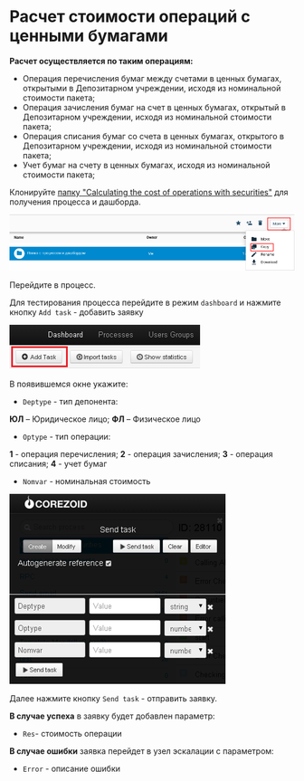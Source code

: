 # Расчет стоимости операций с ценными бумагами

**Расчет осуществляется по таким операциям:**

* Операция перечисления бумаг между счетами в ценных бумагах, открытыми в Депозитарном учреждении, исходя из номинальной стоимости пакета;
* Операция зачисления бумаг на счет в ценных бумагах, открытый в Депозитарном учреждении, исходя из номинальной стоимости пакета;
* Операция списания бумаг со счета в ценных бумагах, открытого в Депозитарном учреждении, исходя из номинальной стоимости пакета;
* Учет бумаг на счету в ценных бумагах, исходя из номинальной стоимости пакета;

Клонируйте [папку "Calculating the cost of operations with securities"](https://admin.corezoid.com/folder/conv/6081) для получения процесса и дашборда.

![](../img/copy_folder.png)

Перейдите в процесс.

Для тестирования процесса перейдите в режим `dashboard` и нажмите кнопку `Add task` - добавить заявку

![](../img/mandrill_dashboard.png)

В появившемся окне укажите:
*   `Deptype` - тип депонента:

**ЮЛ** – Юридическое лицо;
**ФЛ** – Физическое лицо

*   `Optype` - тип операции:

**1** - операция перечисления; **2** - операция зачисления; **3** - операция списания; **4** - учет бумаг

*   `Nomvar` - номинальная стоимость

![](../img/securities.png)

Далее нажмите кнопку `Send task` - отправить заявку.

**В случае успеха** в заявку будет добавлен параметр:

* `Res`- стоимость операции

**В случае ошибки** заявка перейдет в узел эскалации с параметром:
* `Error` - описание ошибки
